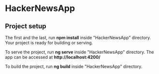 # HackerNewsApp

## Project setup

The first and the last, run **npm install** inside "HackerNewsApp" directory. Your project is ready for building or serving.

To serve the project, run **ng serve** inside "HackerNewsApp" directory. The app can be accessed at **http://localhost:4200/**

To build the project, run **ng build** inside "HackerNewsApp" directory.
